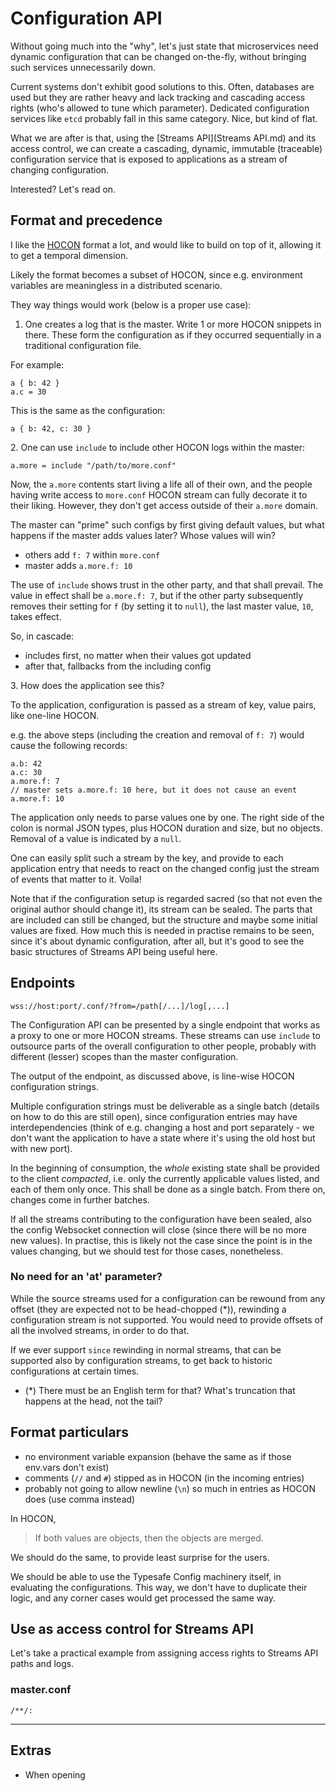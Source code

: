 # Configuration API

Without going much into the "why", let's just state that microservices need dynamic configuration that can be changed on-the-fly, without bringing such services unnecessarily down.

Current systems don't exhibit good solutions to this. Often, databases are used but they are rather heavy and lack tracking and cascading access rights (who's allowed to tune which parameter). Dedicated configuration services like `etcd` probably fall in this same category. Nice, but kind of flat.

What we are after is that, using the [Streams API](Streams API.md) and its access control, we can create a cascading, dynamic, immutable (traceable) configuration service that is exposed to applications as a stream of changing configuration.

Interested? Let's read on.


## Format and precedence

I like the [HOCON](https://github.com/typesafehub/config/blob/master/HOCON.md) format a lot, and would like to build on top of it, allowing it to get a temporal dimension.

Likely the format becomes a subset of HOCON, since e.g. environment variables are meaningless in a distributed scenario.

They way things would work (below is a proper use case):

1. One creates a log that is the master. Write 1 or more HOCON snippets in there. These form the configuration as if they occurred sequentially in a traditional configuration file.

For example:

```
a { b: 42 }
a.c = 30
```

This is the same as the configuration:

```
a { b: 42, c: 30 }
```

&#50;. One can use `include` to include other HOCON logs within the master:

```
a.more = include "/path/to/more.conf"
```

Now, the `a.more` contents start living a life all of their own, and the people having write access to `more.conf` HOCON stream can fully decorate it to their liking. However, they don't get access outside of their `a.more` domain.

The master can "prime" such configs by first giving default values, but what happens if the master adds values later? Whose values will win?

- others add `f: 7` within `more.conf`
- master adds `a.more.f: 10`

The use of `include` shows trust in the other party, and that shall prevail. The value in effect shall be `a.more.f: 7`, but if the other party subsequently removes their setting for `f` (by setting it to `null`), the last master value, `10`, takes effect.

So, in cascade:

- includes first, no matter when their values got updated
- after that, fallbacks from the including config

&#51;. How does the application see this?

To the application, configuration is passed as a stream of key, value pairs, like one-line HOCON.

e.g. the above steps (including the creation and removal of `f: 7`) would cause the following records:

```
a.b: 42
a.c: 30
a.more.f: 7
// master sets a.more.f: 10 here, but it does not cause an event
a.more.f: 10
```

The application only needs to parse values one by one. The right side of the colon is normal JSON types, plus HOCON duration and size, but no objects. Removal of a value is indicated by a `null`.

One can easily split such a stream by the key, and provide to each application entry that needs to react on the changed config just the stream of events that matter to it. Voíla!

Note that if the configuration setup is regarded sacred (so that not even the original author should change it), its stream can be sealed. The parts that are included can still be changed, but the structure and maybe some initial values are fixed. How much this is needed in practise remains to be seen, since it's about dynamic configuration, after all, but it's good to see the basic structures of Streams API being useful here.


## Endpoints

```
wss://host:port/.conf/?from=/path[/...]/log[,...]
```

The Configuration API can be presented by a single endpoint that works as a proxy to one or more HOCON streams. These streams can use `include` to outsource parts of the overall configuration to other people, probably with different (lesser) scopes than the master configuration.

The output of the endpoint, as discussed above, is line-wise HOCON configuration strings.

Multiple configuration strings must be deliverable as a single batch (details on how to do this are still open), since configuration entries may have interdependencies (think of e.g. changing a host and port separately - we don't want the application to have a state where it's using the old host but with new port).

In the beginning of consumption, the *whole* existing state shall be provided to the client *compacted*, i.e. only the currently applicable values listed, and each of them only once. This shall be done as a single batch. From there on, changes come in further batches.

If all the streams contributing to the configuration have been sealed, also the config Websocket connection will close (since there will be no more new values). In practise, this is likely not the case since the point is in the values changing, but we should test for those cases, nonetheless.

### No need for an 'at' parameter?

While the source streams used for a configuration can be rewound from any offset (they are expected not to be head-chopped (*)), rewinding a configuration stream is not supported. You would need to provide offsets of all the involved streams, in order to do that.

If we ever support `since` rewinding in normal streams, that can be supported also by configuration streams, to get back to historic configurations at certain times.

* (\*) There must be an English term for that? What's truncation that happens at the head, not the tail?


## Format particulars

- no environment variable expansion (behave the same as if those env.vars don't exist)
- comments (`//` and `#`) stipped as in HOCON (in the incoming entries)
- probably not going to allow newline (`\n`) so much in entries as HOCON does (use comma instead)

In HOCON, 

>If both values are objects, then the objects are merged.

We should do the same, to provide least surprise for the users.

We should be able to use the Typesafe Config machinery itself, in evaluating the configurations. This way, we don't have to duplicate their logic, and any corner cases would get processed the same way.


## Use as access control for Streams API

Let's take a practical example from assigning access rights to Streams API paths and logs.

### master.conf

```
/**/: 
```




<!-- disabled

## Use case

tbd. Make a nice, ice cream -based sample case where the owner of the company owns the master config and kiosks own their own.

Show some cross referencing and overrides, whatever feels catchy when reading the HOCON spec, again.


/myapp/master.conf:

```
kiosks: {
	"kamppi": include "/myapp/kamppi.conf"
	"stockmann": include "/myapp/stockmann.conf"
	}
prices: {
	"Fudgy": 5.60,
	"Smooth": 4.20
	}	
}
```

/myapp/kamppi.conf:

```
seats: 10
products: [
	"Fudgy",
	"Something else"
}
```

/myapp/stockmann.conf:

```
```
-->



---

## Extras

- When opening 